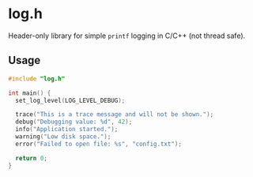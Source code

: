 # log.h

Header-only library for simple `printf` logging in C/C++ (not thread safe).

## Usage

```c
#include "log.h"

int main() {
  set_log_level(LOG_LEVEL_DEBUG);

  trace("This is a trace message and will not be shown.");
  debug("Debugging value: %d", 42);
  info("Application started.");
  warning("Low disk space.");
  error("Failed to open file: %s", "config.txt");

  return 0;
}
```
